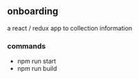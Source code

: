 
## onboarding
a react / redux app to collection information

### commands

- npm run start
- npm run build